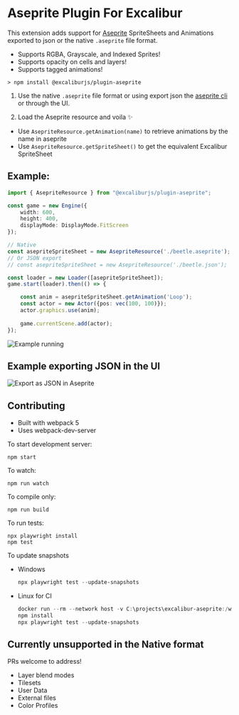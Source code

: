 
# Aseprite Plugin For Excalibur

This extension adds support for [Aseprite](https://www.aseprite.org/) SpriteSheets and Animations exported to json or the native `.aseprite` file format.

* Supports RGBA, Grayscale, and Indexed Sprites!
* Supports opacity on cells and layers!
* Supports tagged animations!

```
> npm install @excaliburjs/plugin-aseprite
```

1. Use the native `.aseprite` file format or using export json the [aseprite cli](https://www.aseprite.org/docs/cli/) or through the UI.


2. Load the Aseprite resource and voila ✨
  - Use `AsepriteResource.getAnimation(name)` to retrieve animations by the name in aseprite
  - Use `AsepriteResource.getSpriteSheet()` to get the equivalent Excalibur SpriteSheet

## Example:

```typescript
import { AsepriteResource } from "@excaliburjs/plugin-aseprite";

const game = new Engine({
    width: 600,
    height: 400,
    displayMode: DisplayMode.FitScreen
});

// Native
const asepriteSpriteSheet = new AsepriteResource('./beetle.aseprite');
// Or JSON export
// const asepriteSpriteSheet = new AsepriteResource('./beetle.json');

const loader = new Loader([asepriteSpriteSheet]);
game.start(loader).then(() => {

    const anim = asepriteSpriteSheet.getAnimation('Loop');
    const actor = new Actor({pos: vec(100, 100)});
    actor.graphics.use(anim);
    
    game.currentScene.add(actor);
});
```

![Example running](./example.gif)

## Example exporting JSON in the UI

![Export as JSON in Aseprite](./export.gif)

## Contributing

- Built with webpack 5
- Uses webpack-dev-server

To start development server:

    npm start

To watch:

    npm run watch

To compile only:

    npm run build

To run tests:

    npx playwright install
    npm test

To update snapshots

* Windows

   ```powershell
   npx playwright test --update-snapshots
   ```

* Linux for CI

   ```powershell
   docker run --rm --network host -v C:\projects\excalibur-aseprite:/work/ -w /work/ -it mcr.microsoft.com/playwright:v1.43.1-jammy /bin/bash
   npm install
   npx playwright test --update-snapshots
   ```


## Currently unsupported in the Native format

PRs welcome to address!

* Layer blend modes
* Tilesets
* User Data
* External files
* Color Profiles
